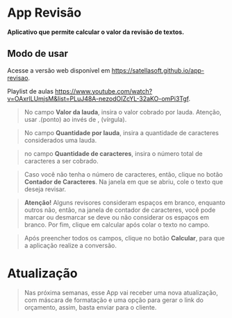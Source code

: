 # App Revisão

**Aplicativo que permite calcular o valor da revisão de textos.**

## Modo de usar

Acesse a versão web disponível em https://satellasoft.github.io/app-revisao.

Playlist de aulas https://www.youtube.com/watch?v=OAxrlLUmjsM&list=PLuJ48A-nezodOIZcYL-32aKO-omPi3Tgf.

> No campo **Valor da lauda**, insira o valor cobrado por lauda. Atenção, usar .(ponto) ao invés de , (vírgula).

> No campo  **Quantidade por lauda**, insira a quantidade de caracteres considerados uma lauda.

> no campo **Quantidade de caracteres**, insira o número total de caracteres a ser cobrado.

> Caso você não tenha o número de caracteres, então, clique no botão **Contador de Caracteres**. Na janela em que  se abriu, cole o texto que deseja revisar.

> **Atenção!** Alguns revisores consideram espaços em branco, enquanto outros não, então, na janela de contador de caracteres, você pode marcar ou desmarcar se deve ou não considerar os espaços em branco. Por fim, clique em calcular após colar o texto no campo.

> Após preencher todos os campos, clique no botão **Calcular**, para que a aplicação realize a conversão.

# Atualização

> Nas próxima semanas, esse App vai receber uma nova atualização, com máscara de formatação e uma opção para gerar o link do orçamento, assim, basta enviar para o cliente.
